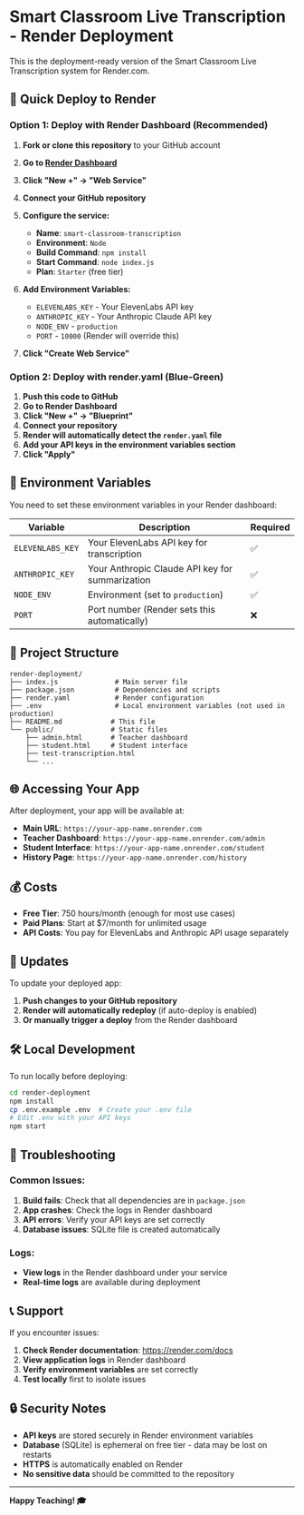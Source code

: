 # Smart Classroom Live Transcription - Render Deployment

This is the deployment-ready version of the Smart Classroom Live Transcription system for Render.com.

## 🚀 Quick Deploy to Render

### Option 1: Deploy with Render Dashboard (Recommended)

1. **Fork or clone this repository** to your GitHub account
2. **Go to [Render Dashboard](https://dashboard.render.com)**
3. **Click "New +" → "Web Service"**
4. **Connect your GitHub repository**
5. **Configure the service:**
   - **Name**: `smart-classroom-transcription`
   - **Environment**: `Node`
   - **Build Command**: `npm install`
   - **Start Command**: `node index.js`
   - **Plan**: `Starter` (free tier)

6. **Add Environment Variables:**
   - `ELEVENLABS_KEY` - Your ElevenLabs API key
   - `ANTHROPIC_KEY` - Your Anthropic Claude API key
   - `NODE_ENV` - `production`
   - `PORT` - `10000` (Render will override this)

7. **Click "Create Web Service"**

### Option 2: Deploy with render.yaml (Blue-Green)

1. **Push this code to GitHub**
2. **Go to Render Dashboard**
3. **Click "New +" → "Blueprint"**
4. **Connect your repository**
5. **Render will automatically detect the `render.yaml` file**
6. **Add your API keys in the environment variables section**
7. **Click "Apply"**

## 🔧 Environment Variables

You need to set these environment variables in your Render dashboard:

| Variable | Description | Required |
|----------|-------------|----------|
| `ELEVENLABS_KEY` | Your ElevenLabs API key for transcription | ✅ |
| `ANTHROPIC_KEY` | Your Anthropic Claude API key for summarization | ✅ |
| `NODE_ENV` | Environment (set to `production`) | ✅ |
| `PORT` | Port number (Render sets this automatically) | ❌ |

## 📁 Project Structure

```
render-deployment/
├── index.js              # Main server file
├── package.json          # Dependencies and scripts
├── render.yaml           # Render configuration
├── .env                  # Local environment variables (not used in production)
├── README.md            # This file
└── public/              # Static files
    ├── admin.html       # Teacher dashboard
    ├── student.html     # Student interface
    ├── test-transcription.html
    └── ...
```

## 🌐 Accessing Your App

After deployment, your app will be available at:
- **Main URL**: `https://your-app-name.onrender.com`
- **Teacher Dashboard**: `https://your-app-name.onrender.com/admin`
- **Student Interface**: `https://your-app-name.onrender.com/student`
- **History Page**: `https://your-app-name.onrender.com/history`

## 💰 Costs

- **Free Tier**: 750 hours/month (enough for most use cases)
- **Paid Plans**: Start at $7/month for unlimited usage
- **API Costs**: You pay for ElevenLabs and Anthropic API usage separately

## 🔄 Updates

To update your deployed app:
1. **Push changes to your GitHub repository**
2. **Render will automatically redeploy** (if auto-deploy is enabled)
3. **Or manually trigger a deploy** from the Render dashboard

## 🛠️ Local Development

To run locally before deploying:

```bash
cd render-deployment
npm install
cp .env.example .env  # Create your .env file
# Edit .env with your API keys
npm start
```

## 🐛 Troubleshooting

### Common Issues:

1. **Build fails**: Check that all dependencies are in `package.json`
2. **App crashes**: Check the logs in Render dashboard
3. **API errors**: Verify your API keys are set correctly
4. **Database issues**: SQLite file is created automatically

### Logs:
- **View logs** in the Render dashboard under your service
- **Real-time logs** are available during deployment

## 📞 Support

If you encounter issues:
1. **Check Render documentation**: https://render.com/docs
2. **View application logs** in Render dashboard
3. **Verify environment variables** are set correctly
4. **Test locally** first to isolate issues

## 🔒 Security Notes

- **API keys** are stored securely in Render environment variables
- **Database** (SQLite) is ephemeral on free tier - data may be lost on restarts
- **HTTPS** is automatically enabled on Render
- **No sensitive data** should be committed to the repository

---

**Happy Teaching! 🎓** 